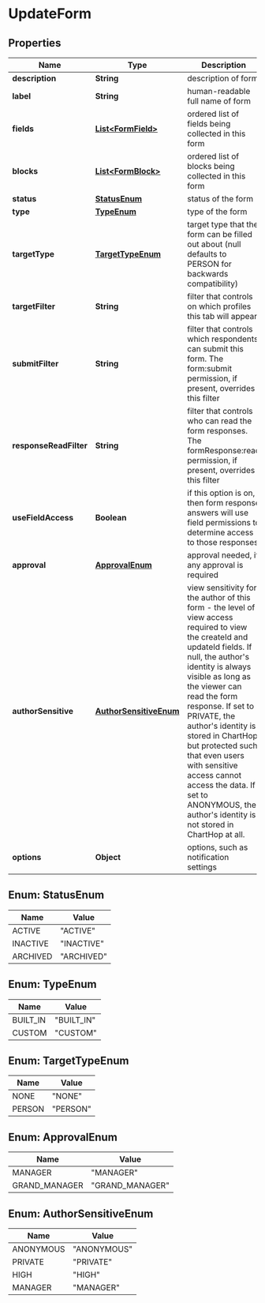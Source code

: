 

# UpdateForm


## Properties

| Name | Type | Description | Notes |
|------------ | ------------- | ------------- | -------------|
|**description** | **String** | description of form |  [optional] |
|**label** | **String** | human-readable full name of form |  [optional] |
|**fields** | [**List&lt;FormField&gt;**](FormField.md) | ordered list of fields being collected in this form |  [optional] |
|**blocks** | [**List&lt;FormBlock&gt;**](FormBlock.md) | ordered list of blocks being collected in this form |  [optional] |
|**status** | [**StatusEnum**](#StatusEnum) | status of the form |  [optional] |
|**type** | [**TypeEnum**](#TypeEnum) | type of the form |  [optional] |
|**targetType** | [**TargetTypeEnum**](#TargetTypeEnum) | target type that the form can be filled out about (null defaults to PERSON for backwards compatibility) |  [optional] |
|**targetFilter** | **String** | filter that controls on which profiles this tab will appear |  [optional] |
|**submitFilter** | **String** | filter that controls which respondents can submit this form. The form:submit permission, if present, overrides this filter |  [optional] |
|**responseReadFilter** | **String** | filter that controls who can read the form responses. The formResponse:read permission, if present, overrides this filter |  [optional] |
|**useFieldAccess** | **Boolean** | if this option is on, then form response answers will use field permissions to determine access to those responses |  [optional] |
|**approval** | [**ApprovalEnum**](#ApprovalEnum) | approval needed, if any approval is required |  [optional] |
|**authorSensitive** | [**AuthorSensitiveEnum**](#AuthorSensitiveEnum) | view sensitivity for the author of this form - the level of view access required to view the createId and updateId fields. If null, the author&#39;s identity is always visible as long as the viewer can read the form response. If set to PRIVATE, the author&#39;s identity is stored in ChartHop, but protected such that even users with sensitive access cannot access the data. If set to ANONYMOUS, the author&#39;s identity is not stored in ChartHop at all. |  [optional] |
|**options** | **Object** | options, such as notification settings |  [optional] |



## Enum: StatusEnum

| Name | Value |
|---- | -----|
| ACTIVE | &quot;ACTIVE&quot; |
| INACTIVE | &quot;INACTIVE&quot; |
| ARCHIVED | &quot;ARCHIVED&quot; |



## Enum: TypeEnum

| Name | Value |
|---- | -----|
| BUILT_IN | &quot;BUILT_IN&quot; |
| CUSTOM | &quot;CUSTOM&quot; |



## Enum: TargetTypeEnum

| Name | Value |
|---- | -----|
| NONE | &quot;NONE&quot; |
| PERSON | &quot;PERSON&quot; |



## Enum: ApprovalEnum

| Name | Value |
|---- | -----|
| MANAGER | &quot;MANAGER&quot; |
| GRAND_MANAGER | &quot;GRAND_MANAGER&quot; |



## Enum: AuthorSensitiveEnum

| Name | Value |
|---- | -----|
| ANONYMOUS | &quot;ANONYMOUS&quot; |
| PRIVATE | &quot;PRIVATE&quot; |
| HIGH | &quot;HIGH&quot; |
| MANAGER | &quot;MANAGER&quot; |



